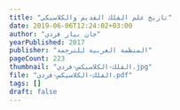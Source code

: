 ```yaml
---
title: "تاريخ علم القلك القديم والكلاسيكي"
date: 2019-06-06T12:24:02+03:00
author: "جان بيار فردي"
yearPublished: 2017
publisher: "المنظمة العربية للترجمة"
pageCount: 223
thumbnail: "الفلك-الكلاسيكس-فردي.jpg"
file: "الفلك-الكلاسيكس-فردي.pdf"
tags: []
draft: false
---
```

